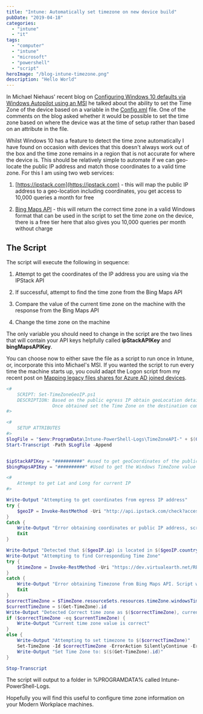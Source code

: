 ```yaml
---
title: "Intune: Automatically set timezone on new device build"
pubDate: "2019-04-18"
categories:
  - "intune"
  - "it"
tags:
  - "computer"
  - "intune"
  - "microsoft"
  - "powershell"
  - "script"
heroImage: "/blog-intune-timezone.png"
description: "Hello World"
---
```


In Michael Niehaus' recent blog on [Configuring Windows 10 defaults via Windows Autopilot using an MSI](https://techcommunity.microsoft.com/t5/Windows-IT-Pro-Blog/Configuring-Windows-10-defaults-via-Windows-Autopilot-using-an/ba-p/457063) he talked about the ability to set the Time Zone of the device based on a variable in the [Config.xml](https://github.com/mtniehaus/AutopilotBranding/blob/master/AutopilotBranding/Config.xml) file. One of the comments on the blog asked whether it would be possible to set the time zone based on where the device was at the time of setup rather than based on an attribute in the file.

Whilst Windows 10 has a feature to detect the time zone automatically I have found on occasion with devices that this doesn't always work out of the box and the time zone remains in a region that is not accurate for where the device is. This should be relatively simple to automate if we can geo-locate the public IP address and match those coordinates to a valid time zone. For this I am using two web services:

1. [https://ipstack.com](https://ipstack.com) - this will map the public IP address to a geo-location including coordinates, you get access to 10,000 queries a month for free

2. [Bing Maps API](https://azuremarketplace.microsoft.com/en-us/marketplace/apps/bingmaps.mapapis) - this will return the correct time zone in a valid Windows format that can be used in the script to set the time zone on the device, there is a free tier here that also gives you 10,000 queries per month without charge

## The Script

The script will execute the following in sequence:

1. Attempt to get the coordinates of the IP address you are using via the IPStack API

2. If successful, attempt to find the time zone from the Bing Maps API

3. Compare the value of the current time zone on the machine with the response from the Bing Maps API

4. Change the time zone on the machine

The only variable you should need to change in the script are the two lines that will contain your API keys helpfully called **ipStackAPIKey** and **bingMapsAPIKey**.

You can choose now to either save the file as a script to run once in Intune, or, incorporate this into Michael's MSI. If you wanted the script to run every time the machine starts up, you could adapt the Logon script from my recent post on [Mapping legacy files shares for Azure AD joined devices](/blog/mapping-legacy-file-shares).

```powershell
<#
    SCRIPT: Set-TimeZoneGeoIP.ps1
    DESCRIPTION: Based on the public egress IP obtain geoLocation details and match to a time zone
                 Once obtained set the Time Zone on the destination computer
#>

<#
    SETUP ATTRIBUTES
#>
$logFile = "$env:ProgramData\Intune-PowerShell-Logs\TimeZoneAPI-" + $(Get-Date).ToFileTimeUtc() + ".log"
Start-Transcript -Path $LogFile -Append


$ipStackAPIKey = "##########" #used to get geoCoordinates of the public IP. get the API key from https://ipstack.com
$bingMapsAPIKey = "##########" #Used to get the Windows TimeZone value of the location coordinates. get teh API key from https://azuremarketplace.microsoft.com/en-us/marketplace/apps/bingmaps.mapapis

<#
    Attempt to get Lat and Long for current IP
#>

Write-Output "Attempting to get coordinates from egress IP address"
try {
    $geoIP = Invoke-RestMethod -Uri "http://api.ipstack.com/check?access_key=$($ipStackAPIKey)" -ErrorAction SilentlyContinue -ErrorVariable $ErrorGeoIP
}
Catch {
    Write-Output "Error obtaining coordinates or public IP address, script will exit"
    Exit
}

Write-Output "Detected that $($geoIP.ip) is located in $($geoIP.country_name) at $($geoIP.latitude),$($geoIP.longitude)"
Write-Output "Attempting to find Corresponding Time Zone"
try {
    $timeZone = Invoke-RestMethod -Uri "https://dev.virtualearth.net/REST/v1/timezone/$($geoIP.latitude),$($geoIP.longitude)?key=$($bingMapsAPIKey)" -ErrorAction Stop -ErrorVariable $ErrortimeZone
}
catch {
    Write-Output "Error obtaining Timezone from Bing Maps API. Script will exit"
    Exit
}
$correctTimeZone = $TimeZone.resourceSets.resources.timeZone.windowsTimeZoneId
$currentTimeZone = $(Get-TimeZone).id
Write-Output "Detected Correct time zone as $($correctTimeZone), current time zone is set to $($currentTimeZone)"
if ($correctTimeZone -eq $currentTimeZone) {
    Write-Output "Current time zone value is correct"
}
else {
    Write-Output "Attempting to set timezone to $($correctTimeZone)"
    Set-TimeZone -Id $correctTimeZone -ErrorAction SilentlyContinue -ErrorVariable $ErrorSetTimeZone
    Write-Output "Set Time Zone to: $($(Get-TimeZone).id)"
}

Stop-Transcript
```

The script will output to a folder in %PROGRAMDATA% called Intune-PowerShell-Logs.

Hopefully you will find this useful to configure time zone information on your Modern Workplace machines.
